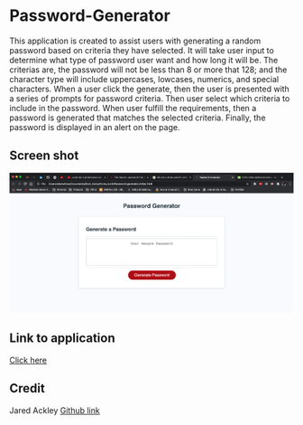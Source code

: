 # Password-Generator

This application is created to assist users with generating a random password based on criteria they have selected. It will take user input to determine what type of password user want and how long it will be. The criterias are, the password will not be less than 8 or more that 128; and the character type will include uppercases, lowcases, numerics, and special characters. When a user click the generate, then the user is presented with a series of prompts for password criteria. Then user select which criteria to include in the password. When user fulfill the requirements, then a password is generated that matches the selected criteria. Finally, the password is displayed in an alert on the page.

## Screen shot

![Front Screen](./assets/pwd_app.PNG)

## Link to application

[Click here](https://afam-26.github.io/Password-generator/)

## Credit

Jared Ackley 
[Github link](https://github.com/jrod3323)


